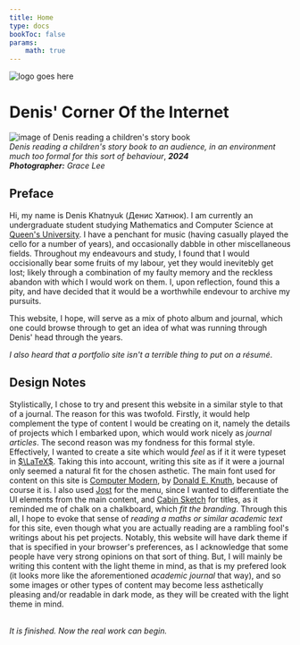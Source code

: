```yaml
---
title: Home
type: docs
bookToc: false
params:
    math: true
---
```


![logo goes here](/images/logo.png) 

# **Denis' Corner Of the Internet**

![image of Denis reading a children's story book ](/images/denis_reading.jpg)  
*Denis reading a children's story book to an audience, in an environment much too formal for this sort of behaviour*, ***2024***  
***Photographer:*** *Grace Lee*

## Preface

Hi, my name is Denis Khatnyuk (Денис Хатнюк). I am currently an undergraduate student studying Mathematics and Computer Science at [Queen's University](https://www.queensu.ca/). I have a penchant for music (having casually played the cello for a number of years), and occasionally dabble in other miscellaneous fields. Throughout my endeavours and study, I found that I would occisionally bear some fruits of my labour, yet they would inevitebly get lost; likely through a combination of my faulty memory and the reckless abandon with which I would work on them. I, upon reflection, found this a pity, and have decided that it would be a worthwhile endevour to archive my pursuits. 

This website, I hope, will serve as a mix of photo album and journal, which one could browse through to get an idea of what was running through Denis' head through the years.

*I also heard that a portfolio site isn't a terrible thing to put on a résumé*.

## Design Notes


Stylistically, I chose to try and present this website in a similar style to that of a journal. The reason for this was twofold. Firstly, it would help complement the type of content I would be creating on it, namely the details of projects which I embarked upon, which would work nicely as *journal articles*. The second reason was my fondness for this formal style. Effectively, I wanted to create a site which would *feel* as if it it were typeset in [$\LaTeX$](https://www.latex-project.org/). Taking this into account, writing this site as if it were a journal only seemed a natural fit for the chosen asthetic. The main font used for content on this site is [Computer Modern](https://en.wikipedia.org/wiki/Computer_Modern), by [Donald E. Knuth](https://www.britannica.com/biography/Donald-Knuth), because of course it is. I also used [Jost](https://indestructibletype.com/Jost.html) for the menu, since I wanted to differentiate the UI elements from the main content, and [Cabin Sketch](https://www.fontspace.com/cabin-sketch-font-f14968) for titles, as it reminded me of chalk on a chalkboard, which *fit the branding*. Through this all, I hope to evoke that sense of *reading a maths or similar academic text* for this site, even though what you are actually reading are a rambling fool's writings about his pet projects. Notably, this website will have dark theme if that is specified in your browser's preferences, as I acknowledge that some people have very strong opinions on that sort of thing. But, I will mainly be writing this content with the light theme in mind, as that is my prefered look (it looks more like the aforementioned *academic journal* that way), and so some images or other types of content may become less asthetically pleasing and/or readable in dark mode, as they will be created with the light theme in mind.
  
\
*It is finished. Now the real work can begin.*
<!-- Quote is from The Planar Bridge, a card in Magic The Gathering -->
